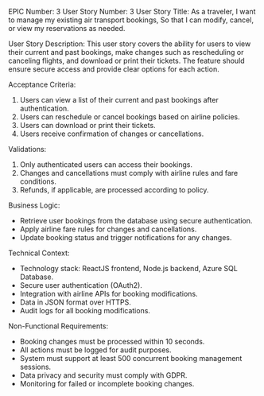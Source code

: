 EPIC Number: 3
User Story Number: 3
User Story Title: As a traveler, I want to manage my existing air transport bookings, So that I can modify, cancel, or view my reservations as needed.

User Story Description: This user story covers the ability for users to view their current and past bookings, make changes such as rescheduling or canceling flights, and download or print their tickets. The feature should ensure secure access and provide clear options for each action.

Acceptance Criteria:
1. Users can view a list of their current and past bookings after authentication.
2. Users can reschedule or cancel bookings based on airline policies.
3. Users can download or print their tickets.
4. Users receive confirmation of changes or cancellations.

Validations:
1. Only authenticated users can access their bookings.
2. Changes and cancellations must comply with airline rules and fare conditions.
3. Refunds, if applicable, are processed according to policy.

Business Logic:
- Retrieve user bookings from the database using secure authentication.
- Apply airline fare rules for changes and cancellations.
- Update booking status and trigger notifications for any changes.

Technical Context:
- Technology stack: ReactJS frontend, Node.js backend, Azure SQL Database.
- Secure user authentication (OAuth2).
- Integration with airline APIs for booking modifications.
- Data in JSON format over HTTPS.
- Audit logs for all booking modifications.

Non-Functional Requirements:
- Booking changes must be processed within 10 seconds.
- All actions must be logged for audit purposes.
- System must support at least 500 concurrent booking management sessions.
- Data privacy and security must comply with GDPR.
- Monitoring for failed or incomplete booking changes.

